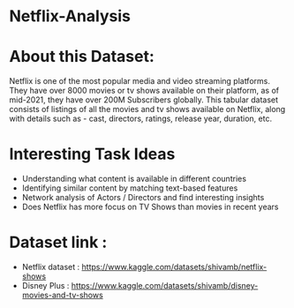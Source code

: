 # Netflix-Analysis

# About this Dataset:
Netflix is one of the most popular media and video streaming platforms. They have over 8000 movies or tv shows available on their platform, as of mid-2021, they have over 200M Subscribers globally. This tabular dataset consists of listings of all the movies and tv shows available on Netflix, along with details such as - cast, directors, ratings, release year, duration, etc.

# Interesting Task Ideas
- Understanding what content is available in different countries
- Identifying similar content by matching text-based features
- Network analysis of Actors / Directors and find interesting insights
- Does Netflix has more focus on TV Shows than movies in recent years

# Dataset link :
- Netflix dataset : https://www.kaggle.com/datasets/shivamb/netflix-shows
- Disney Plus : https://www.kaggle.com/datasets/shivamb/disney-movies-and-tv-shows
